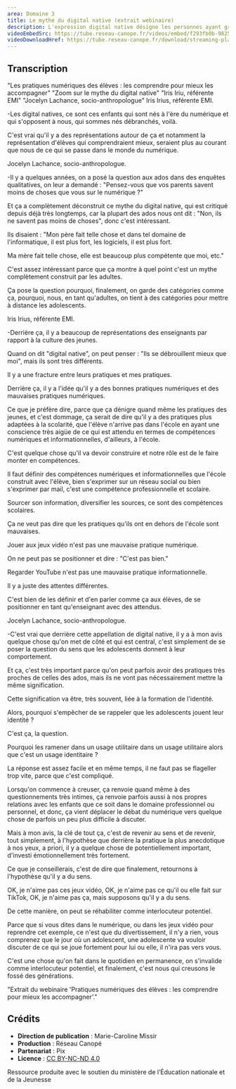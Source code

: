 ```yaml
---
area: Domaine 3
title: Le mythe du digital native (extrait webinaire)
description: L'expression digital native désigne les personnes ayant grandi avec le numérique. Ce terme est chargé des représentations des adultes sur la culture et les compétences numériques des jeunes. En quoi ces représentations créent-elles une fracture ? Et comment se positionner en tant qu'enseignant dans l'accompagnement des élèves ? Avec Jocelyn Lachance, maître de conférences en sociologie, et Iris Iriu, professeure-documentaliste et référente académique Éducation aux médias et à l’information. Extrait du webinaire « Pratiques numériques des élèves, les comprendre pour mieux les accompagner »."
videoEmbedSrc: https://tube.reseau-canope.fr/videos/embed/f293fb0b-9825-489f-af0e-78ac3969d441
videoDownloadHref: https://tube.reseau-canope.fr/download/streaming-playlists/hls/videos/f293fb0b-9825-489f-af0e-78ac3969d441-1080-fragmented.mp4
---
```


## Transcription

"Les pratiques numériques des élèves : les comprendre pour mieux les accompagner" "Zoom sur le mythe du digital native" "Iris Iriu, référente EMI" "Jocelyn Lachance, socio-anthropologue" Iris Irius, référente EMI.

\-Les digital natives, ce sont ces enfants qui sont nés à l'ère du numérique et qui s'opposent à nous, qui sommes nés débranchés, voilà.

C'est vrai qu'il y a des représentations autour de ça et notamment la représentation d'élèves qui comprendraient mieux, seraient plus au courant que nous de ce qui se passe dans le monde du numérique.

Jocelyn Lachance, socio-anthropologue.

\-Il y a quelques années, on a posé la question aux ados dans des enquêtes qualitatives, on leur a demandé : "Pensez-vous que vos parents savent moins de choses que vous sur le numérique ?"

Et ça a complètement déconstruit ce mythe du digital native, qui est critiqué depuis déjà très longtemps, car la plupart des ados nous ont dit : "Non, ils ne savent pas moins de choses", donc c'est intéressant.

Ils disaient : "Mon père fait telle chose et dans tel domaine de l'informatique, il est plus fort, les logiciels, il est plus fort.

Ma mère fait telle chose, elle est beaucoup plus compétente que moi, etc."

C'est assez intéressant parce que ça montre à quel point c'est un mythe complètement construit par les adultes.

Ça pose la question pourquoi, finalement, on garde des catégories comme ça, pourquoi, nous, en tant qu'adultes, on tient à des catégories pour mettre à distance les adolescents.

Iris Irius, référente EMI.

\-Derrière ça, il y a beaucoup de représentations des enseignants par rapport à la culture des jeunes.

Quand on dit "digital native", on peut penser : "Ils se débrouillent mieux que moi", mais ils sont très différents.

Il y a une fracture entre leurs pratiques et mes pratiques.

Derrière ça, il y a l'idée qu'il y a des bonnes pratiques numériques et des mauvaises pratiques numériques.

Ce que je préfère dire, parce que ça dénigre quand même les pratiques des jeunes, et c'est dommage, ça serait de dire qu'il y a des pratiques plus adaptées à la scolarité, que l'élève n'arrive pas dans l'école en ayant une conscience très aigüe de ce qui est attendu en termes de compétences numériques et informationnelles, d'ailleurs, à l'école.

C'est quelque chose qu'il va devoir construire et notre rôle est de le faire monter en compétences.

Il faut définir des compétences numériques et informationnelles que l'école construit avec l'élève, bien s'exprimer sur un réseau social ou bien s'exprimer par mail, c'est une compétence professionnelle et scolaire.

Sourcer son information, diversifier les sources, ce sont des compétences scolaires.

Ça ne veut pas dire que les pratiques qu'ils ont en dehors de l'école sont mauvaises.

Jouer aux jeux vidéo n'est pas une mauvaise pratique numérique.

On ne peut pas se positionner et dire : "C'est pas bien."

Regarder YouTube n'est pas une mauvaise pratique informationnelle.

Il y a juste des attentes différentes.

C'est bien de les définir et d'en parler comme ça aux élèves, de se positionner en tant qu'enseignant avec des attendus.

Jocelyn Lachance, socio-anthropologue.

\-C'est vrai que derrière cette appellation de digital native, il y a à mon avis quelque chose qu'on met de côté et qui est central, c'est simplement de se poser la question du sens que les adolescents donnent à leur comportement.

Et ça, c'est très important parce qu'on peut parfois avoir des pratiques très proches de celles des ados, mais ils ne vont pas nécessairement mettre la même signification.

Cette signification va être, très souvent, liée à la formation de l'identité.

Alors, pourquoi s'empêcher de se rappeler que les adolescents jouent leur identité ?

C'est ça, la question.

Pourquoi les ramener dans un usage utilitaire dans un usage utilitaire alors que c'est un usage identitaire ?

La réponse est assez facile et en même temps, il ne faut pas se flageller trop vite, parce que c'est compliqué.

Lorsqu'on commence à creuser, ça renvoie quand même à des questionnements très intimes, ça renvoie parfois aussi à nos propres relations avec les enfants que ce soit dans le domaine professionnel ou personnel, et donc, ça vient déplacer le débat du numérique vers quelque chose de parfois un peu plus difficile à discuter.

Mais à mon avis, la clé de tout ça, c'est de revenir au sens et de revenir, tout simplement, à l'hypothèse que derrière la pratique la plus anecdotique à nos yeux, a priori, il y a quelque chose de potentiellement important, d'investi émotionnellement très fortement.

Ce que je conseillerais, c'est de dire que finalement, retournons à l'hypothèse qu'il y a du sens.

OK, je n'aime pas ces jeux vidéo, OK, je n'aime pas ce qu'il ou elle fait sur TikTok, OK, je n'aime pas ça, mais supposons qu'il y a du sens.

De cette manière, on peut se réhabiliter comme interlocuteur potentiel.

Parce que si vous dites dans le numérique, ou dans les jeux vidéo pour reprendre cet exemple, ce n'est que du divertissement, il n'y a rien, vous comprenez que le jour où un adolescent, une adolescente va vouloir discuter de ce qui se joue fortement pour lui ou elle, il n'ira pas vers vous.

C'est une chose qu'on fait dans le quotidien en permanence, on s'invalide comme interlocuteur potentiel, et finalement, c'est nous qui creusons le fossé des générations.

"Extrait du webinaire 'Pratiques numériques des élèves : les comprendre pour mieux les accompagner'."

## Crédits

- **Direction de publication** : Marie-Caroline Missir
- **Production** : Réseau Canopé
- **Partenariat** : Pix
- **Licence** : [CC BY-NC-ND 4.0](https://creativecommons.org/licenses/by-nc-nd/4.0/deed.fr)

Ressource produite avec le soutien du ministère de l’Éducation nationale et de la Jeunesse
